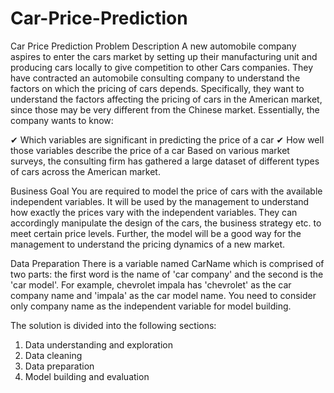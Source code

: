 # Car-Price-Prediction


Car Price Prediction Problem Description
A new automobile company aspires to enter the cars market by setting up their manufacturing unit and producing cars locally to give competition to other Cars companies. They have contracted an automobile consulting company to understand the factors on which the pricing of cars depends. Specifically, they want to understand the factors affecting the pricing of cars in the American market, since those may be very different from the Chinese market. Essentially, the company wants to know:

✔  Which variables are significant in predicting the price of a car
✔  How well those variables describe the price of a car
Based on various market surveys, the consulting firm has gathered a large dataset of different types of cars across the American market.

Business Goal
You are required to model the price of cars with the available independent variables. It will be used by the management to understand how exactly the prices vary with the independent variables. They can accordingly manipulate the design of the cars, the business strategy etc. to meet certain price levels. Further, the model will be a good way for the management to understand the pricing dynamics of a new market.

Data Preparation
There is a variable named CarName which is comprised of two parts: the first word is the name of 'car company' and the second is the 'car model'. For example, chevrolet impala has 'chevrolet' as the car company name and 'impala' as the car model name. You need to consider only company name as the independent variable for model building.

The solution is divided into the following sections:

1.  Data understanding and exploration
2.  Data cleaning
3.  Data preparation
4.  Model building and evaluation

